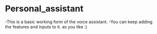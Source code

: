 # Personal_assistant
-This is a basic working form of the voice assistant. 
-You can keep adding the features and inputs to it. as you like :)
